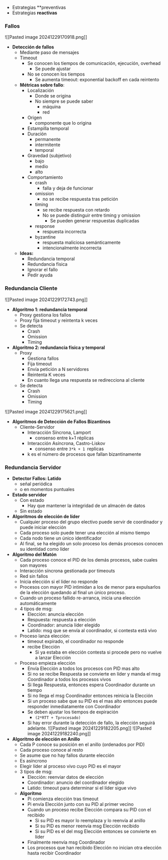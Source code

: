 * Estrategias **preventivas
* Estrategias **reactivas**
### Fallos

![[Pasted image 20241229170918.png]]
* **Detección de fallos**
	* Mediante paso de mensajes
	* Timeout
		* Se conocen los tiempos de comunicación, ejecución, overhead
			* Se puede ajustar
		* No se conocen los tiempos
			* Se aumenta timeout: exponential backoff en cada reintento
	* **Métricas sobre fallo**:
		* Localización
			* Donde se origina
			* No siempre se puede saber
				* máquina
				* red
		* Origen
			* componente que lo origina
		* Estampilla temporal
		* Duración
			* permanente
			* intermitente
			* temporal
		* Gravedad (subjetivo)
			* bajo
			* medio
			* alto
		* Comportamiento
			* crash
				* falla y deja de funcionar
			* omission
				* no se recibe respuesta tras petición
			* timing
				* se recibe respuesta con retardo
				* No se puede distinguir entre timing y omission
					* Se pueden generar respuestas duplicadas
			* response
				* respuesta incorrecta
			* byzantine
				* respuesta maliciosa semánticamente
				* intencionalmente incorrecta
	* **Ideas:**
		* Redundancia temporal
		* Redundancia física
		* Ignorar el fallo
		* Pedir ayuda

### Redundancia Cliente
![[Pasted image 20241229172743.png]]
* **Algoritmo 1: redundancia temporal**
	* Proxy gestiona los fallos
	* Proxy fija timeout y reintenta k veces
	* Se detecta
		* Crash
		* Omission
		* Timing
* **Algoritmo 2: redundancia física y temporal**
	* Proxy
		* Gestiona fallos
		* Fija timeout
		* Envía petición a N servidores
		* Reintenta K veces
		* En cuanto llega una respuesta se redirecciona al cliente
	* Se detecta
		* Crash
		* Omission
		* Timing

![[Pasted image 20241229175621.png]]
* **Algoritmos de Detección de Fallos Bizantinos**
	* Cliente-Servidor
		* Interacción Síncrona, Lamport
			* consenso entre k+1 réplicas
		* Interacción Asíncrona, Castro-Liskov
			* consenso entre `3*k + 1 `replicas
		* k es el número de procesos que fallan bizantinamente

### Redundancia Servidor

* **Detector Fallos: Latido**
	* señal periódica
	* o en momentos puntuales
* **Estado servidor**
	* Con estado
		* Hay que mantener la integridad de un almacén de datos
	* Sin estado
* **Algoritmos de elección de líder**
	* Cualquier proceso del grupo electivo puede servir de coordinador y puede iniciar elección
	* Cada proceso solo puede tener una elección al mismo tiempo
	* Cada nodo tiene un único identificador
	* Al final, se ha elegido un solo proceso  los demás procesos conocen su identidad como líder
* **Algoritmo del Matón**
	* Cada proceso conoce el PID de los demás procesos, sabe cuales son mayores
	* Interacción síncrona gestionada por timeouts
	* Red sin fallos
	* Inicia elección si el líder no responde
	* Procesos con mayor PID intimidan a los de menor para expulsarlos de la elección quedando al final un único proceso.
	* Cuando un proceso fallido re-arranca, inicia una elección automáticamente
	* 4 tipos de msg:
		* Elección: anuncia elección
		* Respuesta: respuesta a elección
		* Coordinador: anuncia líder elegido
		* Latido: msg que se envía al coordinador, si contesta está vivo
	* Proceso lanza elección:
		* timeout expirado, el coordinador no responde
		* recibe Elección
			* Si ya estaba en elección contesta si procede pero no vuelve a lanzar Elección
	* Proceso empieza elección
		* Envía Elección a todos los procesos con PID mas alto
		* Si no se recibe Respuesta se convierte en líder y manda el msg Coordinador a todos los procesos vivos
		* Si llega Respuesta, entonces espera Coordinador durante un tiempo
		* Si no llega el msg Coordinador entonces reinicia la Elección
		* Si un proceso sabe que su PID es el mas alto entonces puede responder inmediatamente con Coordinador
		* Se deben ajustar los tiempos de expiración
			* `(2*RTT + Tprocesado)`
		* Si hay error durante la detección de fallo, la elección seguirá adelante.
![[Pasted image 20241229182205.png]]
![[Pasted image 20241229182240.png]]
* **Algoritmo de elección en Anillo**
	* Cada P conoce su posición en el anillo (ordenados por PID)
	* Cada proceso conoce al resto
	* Se asume que no hay fallos durante elección
	* Es asíncrono
	* Elegir líder al proceso vivo cuyo PID es el mayor
	* 3 tipos de msg:
		* Elección: reenviar datos de elección
		* Coordinador: anuncio del coordinador elegido
		* Latido: timeout para determinar si el líder sigue vivo
	* **Algoritmo**
		* Pi comienza elección tras timeout
		* Pi envía Elección junto con su PID al primer vecino
		* Cuando un proceso recibe Elección compara su PID con el recibido
			* Si su PID es mayor lo reemplaza y lo reenvía al anillo
			* Si su PID es menor reenvía msg Elección recibido
			* Si su PID es el del msg Elección entonces se convierte en líder
		* Finalmente reenvía msg Coordinador
		* Los procesos que han recibido Elección no inician otra elección hasta recibir Coordinador
